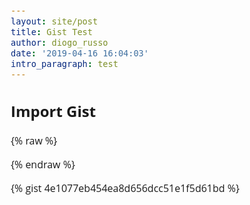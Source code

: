 ```yaml
---
layout: site/post
title: Gist Test
author: diogo_russo
date: '2019-04-16 16:04:03'
intro_paragraph: test
---
```


## Import Gist

{% raw %}
<style>
/* https://github.com/lonekorean/gist-syntax-themes */
@import url('https://cdn.rawgit.com/lonekorean/gist-syntax-themes/848d6580/stylesheets/monokai.css');

@import url('https://fonts.googleapis.com/css?family=Open+Sans');
body {
  margin: 20px;
  font: 16px 'Open Sans', sans-serif;
}
body .gist .gist-meta {
    display: none;
}
</style>
{% endraw %}

{% gist 4e1077eb454ea8d656dcc51e1f5d61bd  %}